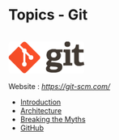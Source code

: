 # Topics - Git

<br>
<img src="assets/git.png" alt="Git Logo" width="150" style="border-radius:5px" />

Website : _https://git-scm.com/_

-   [Introduction](/introduction)
-   [Architecture](/architecture)
-   [Breaking the Myths](/breaking-myths)
-   [GitHub](/github)
